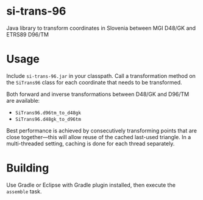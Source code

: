 # si-trans-96
Java library to transform coordinates in Slovenia between MGI D48/GK and ETRS89 D96/TM

# Usage
Include `si-trans-96.jar` in your classpath.
Call a transformation method on the `SiTrans96` class for each coordinate that needs to be transformed.

Both forward and inverse transformations between D48/GK and D96/TM are available: 
 - `SiTrans96.d96tm_to_d48gk`
 - `SiTrans96.d48gk_to_d96tm`
 
Best performance is achieved
by consecutively transforming points that are close together—this
will allow reuse of the cached last-used triangle.
In a multi-threaded setting, caching is done for each thread separately.

# Building
Use Gradle or Eclipse with Gradle plugin installed, then execute the `assemble` task.
